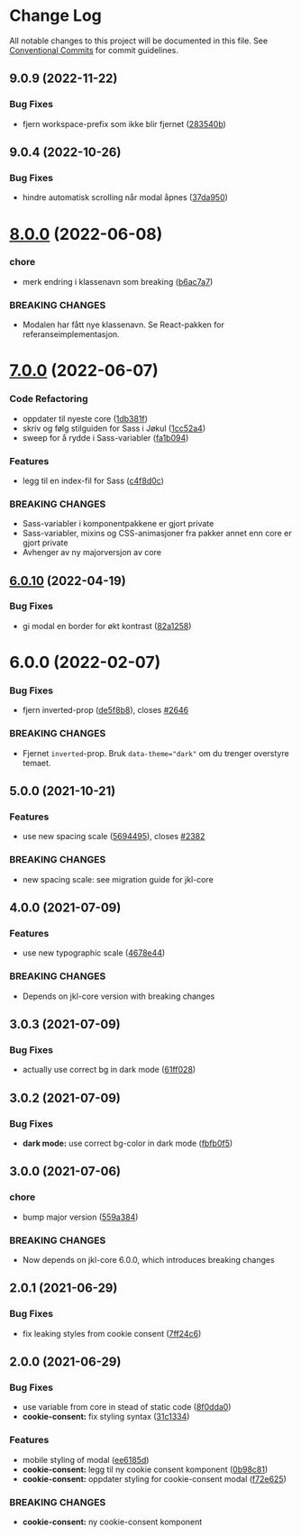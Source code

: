 # Change Log

All notable changes to this project will be documented in this file.
See [Conventional Commits](https://conventionalcommits.org) for commit guidelines.

## 9.0.9 (2022-11-22)

### Bug Fixes

- fjern workspace-prefix som ikke blir fjernet ([283540b](https://github.com/fremtind/jokul/commit/283540b45f1fe557168eede3ca3637077a10a15b))

## 9.0.4 (2022-10-26)

### Bug Fixes

-   hindre automatisk scrolling når modal åpnes ([37da950](https://github.com/fremtind/jokul/commit/37da950cc980530f1ffdaa387568ba8e9d6ece57))

# [8.0.0](https://github.com/fremtind/jokul/compare/@fremtind/jkl-cookie-consent@6.0.15...@fremtind/jkl-cookie-consent@8.0.0) (2022-06-08)

### chore

-   merk endring i klassenavn som breaking ([b6ac7a7](https://github.com/fremtind/jokul/commit/b6ac7a7d71eec57282dd9987f7a49b554350e505))

### BREAKING CHANGES

-   Modalen har fått nye klassenavn. Se React-pakken for referanseimplementasjon.

# [7.0.0](https://github.com/fremtind/jokul/compare/@fremtind/jkl-cookie-consent@6.0.13...@fremtind/jkl-cookie-consent@7.0.0) (2022-06-07)

### Code Refactoring

-   oppdater til nyeste core ([1db381f](https://github.com/fremtind/jokul/commit/1db381fdc0d3f1c35818d2feec49977331cd2fad))
-   skriv og følg stilguiden for Sass i Jøkul ([1cc52a4](https://github.com/fremtind/jokul/commit/1cc52a4dea6af592ed48c45b38bc4fee07a749ae))
-   sweep for å rydde i Sass-variabler ([fa1b094](https://github.com/fremtind/jokul/commit/fa1b094189c2958d5407334ae063d36461229b11))

### Features

-   legg til en index-fil for Sass ([c4f8d0c](https://github.com/fremtind/jokul/commit/c4f8d0cd31bcab0706a49be1bdf0214fbbbbf646))

### BREAKING CHANGES

-   Sass-variabler i komponentpakkene er gjort private
-   Sass-variabler, mixins og CSS-animasjoner fra pakker annet enn core er gjort private
-   Avhenger av ny majorversjon av core

## [6.0.10](https://github.com/fremtind/jokul/compare/@fremtind/jkl-cookie-consent@6.0.9...@fremtind/jkl-cookie-consent@6.0.10) (2022-04-19)

### Bug Fixes

-   gi modal en border for økt kontrast ([82a1258](https://github.com/fremtind/jokul/commit/82a1258f21bfbda643b4ed3abac8c0ff239bf710))

# 6.0.0 (2022-02-07)

### Bug Fixes

-   fjern inverted-prop ([de5f8b8](https://github.com/fremtind/jokul/commit/de5f8b83ae8f025826f4c56d3aeb5e081dea66cc)), closes [#2646](https://github.com/fremtind/jokul/issues/2646)

### BREAKING CHANGES

-   Fjernet `inverted`-prop. Bruk `data-theme="dark"` om du trenger overstyre temaet.

## 5.0.0 (2021-10-21)

### Features

-   use new spacing scale ([5694495](https://github.com/fremtind/jokul/commit/5694495f56d3c1f0e675433b35cfb0e693b93a82)), closes [#2382](https://github.com/fremtind/jokul/issues/2382)

### BREAKING CHANGES

-   new spacing scale: see migration guide for jkl-core

## 4.0.0 (2021-07-09)

### Features

-   use new typographic scale ([4678e44](https://github.com/fremtind/jokul/commit/4678e4443e7009c5fcde2bfeb977d119aed6895f))

### BREAKING CHANGES

-   Depends on jkl-core version with breaking changes

## 3.0.3 (2021-07-09)

### Bug Fixes

-   actually use correct bg in dark mode ([61ff028](https://github.com/fremtind/jokul/commit/61ff028f90962a3726ffbd4e84f53ade71d3e5aa))

## 3.0.2 (2021-07-09)

### Bug Fixes

-   **dark mode:** use correct bg-color in dark mode ([fbfb0f5](https://github.com/fremtind/jokul/commit/fbfb0f5d6d30cbce781d76877984a736b05d549c))

## 3.0.0 (2021-07-06)

### chore

-   bump major version ([559a384](https://github.com/fremtind/jokul/commit/559a384a5315931ad2ea7acc8328b383acbdbd8b))

### BREAKING CHANGES

-   Now depends on jkl-core 6.0.0, which introduces breaking changes

## 2.0.1 (2021-06-29)

### Bug Fixes

-   fix leaking styles from cookie consent ([7ff24c6](https://github.com/fremtind/jokul/commit/7ff24c6e54c3f41a6779fa450b8a84566eb58e60))

## 2.0.0 (2021-06-29)

### Bug Fixes

-   use variable from core in stead of static code ([8f0dda0](https://github.com/fremtind/jokul/commit/8f0dda010b7bc5cfda539fa79ba54947321bb006))
-   **cookie-consent:** fix styling syntax ([31c1334](https://github.com/fremtind/jokul/commit/31c13346b627fc11578bc65f1e02a8663834bdab))

### Features

-   mobile styling of modal ([ee6185d](https://github.com/fremtind/jokul/commit/ee6185d45ecafb46e5815d049cb8b9d473d39340))
-   **cookie-consent:** legg til ny cookie consent komponent ([0b98c81](https://github.com/fremtind/jokul/commit/0b98c81b85fff720aba27428ec673e07cf938b8f))
-   **cookie-consent:** oppdater styling for cookie-consent modal ([f72e625](https://github.com/fremtind/jokul/commit/f72e6250f6b6a596f2f631ebdc664a524ae70a66))

### BREAKING CHANGES

-   **cookie-consent:** ny cookie-consent komponent

